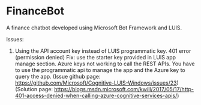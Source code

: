 # FinanceBot
A finance chatbot developed using Microsoft Bot Framework and LUIS. 

Issues:
1. Using the API account key instead of LUIS programmatic key. 401 error (permission denied)
Fix: use the starter key provided in LUIS app manage section. Azure keys not working to call the REST APIs.
You have to use the programmatic api to manage the app and the Azure key to query the app.
(Issue github page: https://github.com/Microsoft/Cognitive-LUIS-Windows/issues/23)
(Solution page: https://blogs.msdn.microsoft.com/kwill/2017/05/17/http-401-access-denied-when-calling-azure-cognitive-services-apis/)
